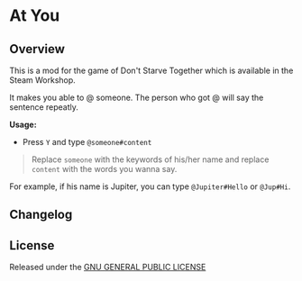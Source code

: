 # At You

[](https://steamuserimages-a.akamaihd.net/ugc/787501256934199110/5772005443999954968B77DD80C940990D1D8FE3/?imw=268&imh=268&ima=fit&impolicy=Letterbox&imcolor=%23000000&letterbox=true)

## Overview

This is a mod for the game of Don't Starve Together which is available in the Steam Workshop. 

It makes you able to @ someone. The person who got @ will say the sentence repeatly.

**Usage:**

- Press `Y` and type `@someone#content`
> Replace `someone` with the keywords of his/her name and replace `content` with the words you wanna say.

For example, if his name is Jupiter, you can type `@Jupiter#Hello` or `@Jup#Hi`.

## Changelog

## License

Released under the [GNU GENERAL PUBLIC LICENSE](https://www.gnu.org/licenses/gpl-3.0.en.html)